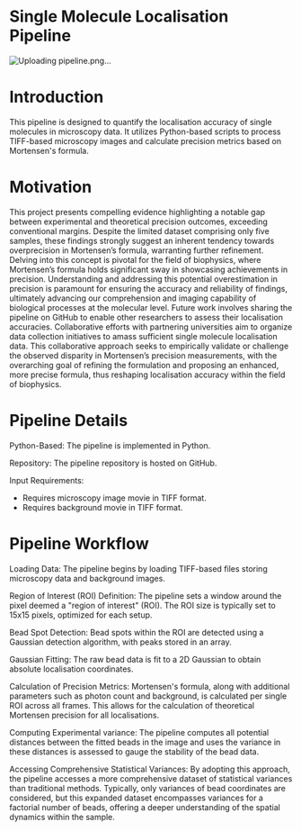 # Single Molecule Localisation Pipeline
![Uploading pipeline.png…]()

# Introduction 
This pipeline is designed to quantify the localisation accuracy of single molecules in microscopy data. It utilizes Python-based scripts to process TIFF-based microscopy images and calculate precision metrics based on Mortensen's formula.

# Motivation
This project presents compelling evidence highlighting a notable gap between experimental and theoretical precision outcomes, exceeding conventional margins. Despite the limited dataset comprising only five samples, these findings strongly suggest an inherent tendency towards overprecision in Mortensen’s formula, warranting further refinement. Delving into this concept is pivotal for the field of biophysics, where Mortensen’s formula holds significant sway in showcasing achievements in precision. Understanding and addressing this potential overestimation in precision is paramount for ensuring the accuracy and reliability of findings, ultimately advancing our comprehension and imaging capability of biological processes at the molecular level. Future work involves sharing the pipeline on GitHub to enable other researchers to assess their localisation accuracies. Collaborative efforts with partnering universities aim to organize data collection initiatives to amass sufficient single molecule localisation data. This collaborative approach seeks to empirically validate or challenge the observed disparity in Mortensen’s precision measurements, with the overarching goal of refining the formulation and proposing an enhanced, more precise formula, thus reshaping localisation accuracy within the field of biophysics.

# Pipeline Details
Python-Based: The pipeline is implemented in Python.

Repository: The pipeline repository is hosted on GitHub.

Input Requirements:
- Requires microscopy image movie in TIFF format.
- Requires background movie in TIFF format.

# Pipeline Workflow
Loading Data: The pipeline begins by loading TIFF-based files storing microscopy data and background images.

Region of Interest (ROI) Definition: The pipeline sets a window around the pixel deemed a "region of interest" (ROI). The ROI size is typically set to 15x15 pixels, optimized for each setup.

Bead Spot Detection: Bead spots within the ROI are detected using a Gaussian detection algorithm, with peaks stored in an array.

Gaussian Fitting: The raw bead data is fit to a 2D Gaussian to obtain absolute localisation coordinates.

Calculation of Precision Metrics: Mortensen's formula, along with additional parameters such as photon count and background, is calculated per single ROI across all frames. This allows for the calculation of theoretical Mortensen precision for all localisations.

Computing Experimental variance: The pipeline computes all potential distances between the fitted beads in the image and uses the variance in these distances is assessed to gauge the stability of the bead data.

Accessing Comprehensive Statistical Variances: By adopting this approach, the pipeline accesses a more comprehensive dataset of statistical variances than traditional methods.
Typically, only variances of bead coordinates are considered, but this expanded dataset encompasses variances for a factorial number of beads, offering a deeper understanding of the spatial dynamics within the sample.
